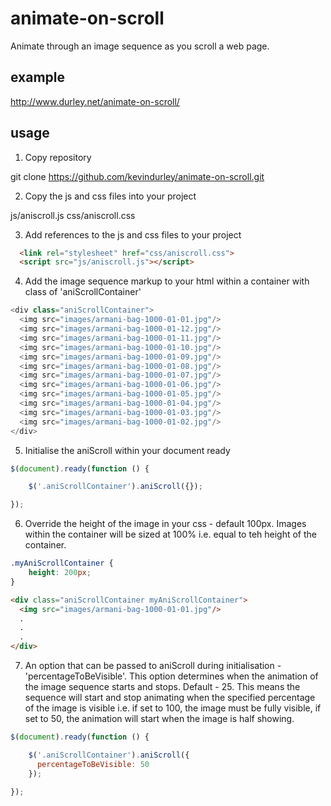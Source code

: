 # animate-on-scroll
Animate through an image sequence as you scroll a web page.

## example

http://www.durley.net/animate-on-scroll/

## usage

1) Copy repository

  git clone https://github.com/kevindurley/animate-on-scroll.git

2) Copy the js and css files into your project

  js/aniscroll.js
  css/aniscroll.css
  
3) Add references to the js and css files to your project

```html
  <link rel="stylesheet" href="css/aniscroll.css">
  <script src="js/aniscroll.js"></script>
```
  
4) Add the image sequence markup to your html within a container with class of 'aniScrollContainer'

```javascript
<div class="aniScrollContainer">
  <img src="images/armani-bag-1000-01-01.jpg"/>
  <img src="images/armani-bag-1000-01-12.jpg"/>
  <img src="images/armani-bag-1000-01-11.jpg"/>
  <img src="images/armani-bag-1000-01-10.jpg"/>
  <img src="images/armani-bag-1000-01-09.jpg"/>
  <img src="images/armani-bag-1000-01-08.jpg"/>
  <img src="images/armani-bag-1000-01-07.jpg"/>
  <img src="images/armani-bag-1000-01-06.jpg"/>
  <img src="images/armani-bag-1000-01-05.jpg"/>
  <img src="images/armani-bag-1000-01-04.jpg"/>
  <img src="images/armani-bag-1000-01-03.jpg"/>
  <img src="images/armani-bag-1000-01-02.jpg"/>
</div>
```

5) Initialise the aniScroll within your document ready

```javascript
$(document).ready(function () {

    $('.aniScrollContainer').aniScroll({});

});
```

6) Override the height of the image in your css - default 100px. Images within the container will be sized at 100% i.e. equal to teh height of the container.

```css
.myAniScrollContainer {
    height: 200px;
}
```
```html
<div class="aniScrollContainer myAniScrollContainer">
  <img src="images/armani-bag-1000-01-01.jpg"/>
  .
  .
  .
</div>
```
  
7) An option that can be passed to aniScroll during initialisation - 'percentageToBeVisible'. This option determines when the animation of the image sequence starts and stops. Default - 25. This means the sequence will start and stop animating when the specified percentage of the image is visible i.e. if set to 100, the image must be fully visible, if set to 50, the animation will start when the image is half showing.

```javascript
$(document).ready(function () {

    $('.aniScrollContainer').aniScroll({
      percentageToBeVisible: 50
    });

});
```
